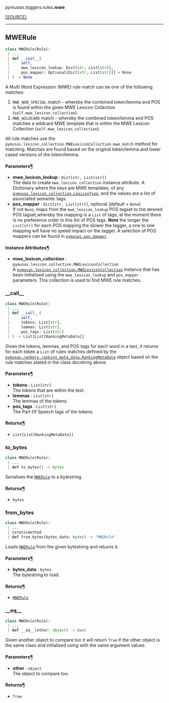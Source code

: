 <div className="source-div">
 <p><i>pymusas</i><i>.taggers</i><i>.rules</i><strong>.mwe</strong></p>
 <p><a className="sourcelink" href="https://github.com/UCREL/pymusas/blob/main/pymusas/taggers/rules/mwe.py">[SOURCE]</a></p>
</div>
<div></div>

---

<a id="pymusas.taggers.rules.mwe.MWERule"></a>

## MWERule

```python
class MWERule(Rule):
 | ...
 | def __init__(
 |     self,
 |     mwe_lexicon_lookup: Dict[str, List[str]],
 |     pos_mapper: Optional[Dict[str, List[str]]] = None
 | ) -> None
```

A Multi Word Expression (MWE) rule match can be one of the following matches:

1. `MWE_NON_SPECIAL` match - whereby the combined token/lemma and POS
is found within the given MWE Lexicon Collection (`self.mwe_lexicon_collection`).
2. `MWE_WILDCARD` match - whereby the combined token/lemma and POS matches
a wildcard MWE template that is within the MWE Lexicon Collection
(`self.mwe_lexicon_collection`).

All rule matches use the
`pymusas.lexicon_collection.MWELexiconCollection.mwe_match`
method for matching. Matches are found based on the original token/lemma and
lower cased versions of the token/lemma.

<h4 id="mwerule.parameters">Parameters<a className="headerlink" href="#mwerule.parameters" title="Permanent link">&para;</a></h4>


- __mwe\_lexicon\_lookup__ : `Dict[str, List[str]]` <br/>
    The data to create `mwe_lexicon_collection` instance attribute. A
    Dictionary where the keys are MWE templates, of any
    [`pymusas.lexicon_collection.LexiconType`](/pymusas/api/lexicon_collection/#lexicontype),
    and the values are a list of associated semantic tags.
- __pos\_mapper__ : `Dict[str, List[str]]`, optional (default = `None`) <br/>
    If not `None`, maps from the `mwe_lexicon_lookup` POS tagset to the
    desired POS tagset,whereby the mapping is a `List` of tags,
    at the moment there is no preference order in this list of POS tags.
    **Note** the longer the `List[str]` for
    each POS mapping the slower the tagger, a one to one mapping will have
    no speed impact on the tagger. A selection of POS mappers can be found in
    [`pymusas.pos_mapper`](/pymusas/api/pos_mapper).

<h4 id="mwerule.instance_attributes">Instance Attributes<a className="headerlink" href="#mwerule.instance_attributes" title="Permanent link">&para;</a></h4>


- __mwe\_lexicon\_collection__ : `pymusas.lexicon_collection.MWELexiconCollection` <br/>
    A [`pymusas.lexicon_collection.MWELexiconCollection`](/pymusas/api/lexicon_collection/#mwelexiconcollection) instance that
    has been initialised using the `mwe_lexicon_lookup` and `pos_mapper`
    parameters. This collection is used to find MWE rule matches.

<a id="pymusas.taggers.rules.mwe.MWERule.__call__"></a>

### \_\_call\_\_

```python
class MWERule(Rule):
 | ...
 | def __call__(
 |     self,
 |     tokens: List[str],
 |     lemmas: List[str],
 |     pos_tags: List[str]
 | ) -> List[List[RankingMetaData]]
```

Given the tokens, lemmas, and POS tags for each word in a text,
it returns for each token a `List` of rules matches defined by
the [`pymusas.rankers.ranking_meta_data.RankingMetaData`](/pymusas/api/rankers/ranking_meta_data/#rankingmetadata) object based on
the rule matches stated in the class docstring above.

<h4 id="__call__.parameters">Parameters<a className="headerlink" href="#__call__.parameters" title="Permanent link">&para;</a></h4>


- __tokens__ : `List[str]` <br/>
    The tokens that are within the text.
- __lemmas__ : `List[str]` <br/>
    The lemmas of the tokens.
- __pos\_tags__ : `List[str]` <br/>
    The Part Of Speech tags of the tokens.

<h4 id="__call__.returns">Returns<a className="headerlink" href="#__call__.returns" title="Permanent link">&para;</a></h4>


- `List[List[RankingMetaData]]` <br/>

<a id="pymusas.taggers.rules.mwe.MWERule.to_bytes"></a>

### to\_bytes

```python
class MWERule(Rule):
 | ...
 | def to_bytes() -> bytes
```

Serialises the [`MWERule`](#mwerule) to a bytestring.

<h4 id="to_bytes.returns">Returns<a className="headerlink" href="#to_bytes.returns" title="Permanent link">&para;</a></h4>


- `bytes` <br/>

<a id="pymusas.taggers.rules.mwe.MWERule.from_bytes"></a>

### from\_bytes

```python
class MWERule(Rule):
 | ...
 | @staticmethod
 | def from_bytes(bytes_data: bytes) -> "MWERule"
```

Loads [`MWERule`](#mwerule) from the given bytestring and returns it.

<h4 id="from_bytes.parameters">Parameters<a className="headerlink" href="#from_bytes.parameters" title="Permanent link">&para;</a></h4>


- __bytes\_data__ : `bytes` <br/>
    The bytestring to load.

<h4 id="from_bytes.returns">Returns<a className="headerlink" href="#from_bytes.returns" title="Permanent link">&para;</a></h4>


- [`MWERule`](#mwerule) <br/>

<a id="pymusas.taggers.rules.mwe.MWERule.__eq__"></a>

### \_\_eq\_\_

```python
class MWERule(Rule):
 | ...
 | def __eq__(other: object) -> bool
```

Given another object to compare too it will return `True` if the other
object is the same class and initialised using with the same argument
values.

<h4 id="__eq__.parameters">Parameters<a className="headerlink" href="#__eq__.parameters" title="Permanent link">&para;</a></h4>


- __other__ : `object` <br/>
    The object to compare too.

<h4 id="__eq__.returns">Returns<a className="headerlink" href="#__eq__.returns" title="Permanent link">&para;</a></h4>


- `True` <br/>

